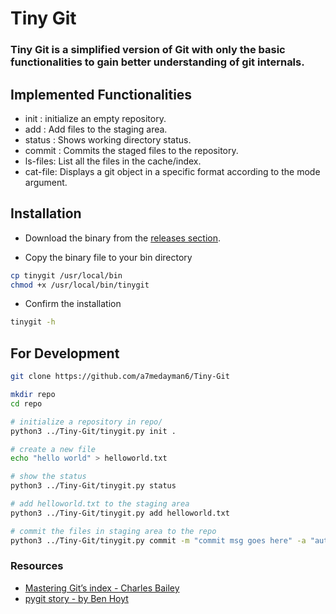 # Tiny Git 

### Tiny Git is a simplified version of Git with only the basic functionalities to gain better understanding of git internals.

## Implemented Functionalities 
- init :    initialize an empty repository.
- add :     Add files to the staging area.
- status :  Shows working directory status.
- commit :  Commits the staged files to the repository.
- ls-files: List all the files in the cache/index.
- cat-file: Displays a git object in a specific format according to the mode argument.


## Installation

- Download the binary from the [releases section](https://github.com/a7medayman6/Tiny-Git/releases).

- Copy the binary file to your bin directory

```bash
cp tinygit /usr/local/bin
chmod +x /usr/local/bin/tinygit
```

- Confirm the installation

```bash
tinygit -h
```

## For Development

```bash
git clone https://github.com/a7medayman6/Tiny-Git

mkdir repo
cd repo

# initialize a repository in repo/
python3 ../Tiny-Git/tinygit.py init .

# create a new file
echo "hello world" > helloworld.txt

# show the status
python3 ../Tiny-Git/tinygit.py status 

# add helloworld.txt to the staging area
python3 ../Tiny-Git/tinygit.py add helloworld.txt

# commit the files in staging area to the repo
python3 ../Tiny-Git/tinygit.py commit -m "commit msg goes here" -a "author name goes here"

```

### Resources 
- [Mastering Git’s index - Charles Bailey](https://www.youtube.com/watch?v=lFBW2qBAcaU)
- [pygit story - by Ben Hoyt](https://benhoyt.com/writings/pygit/)
